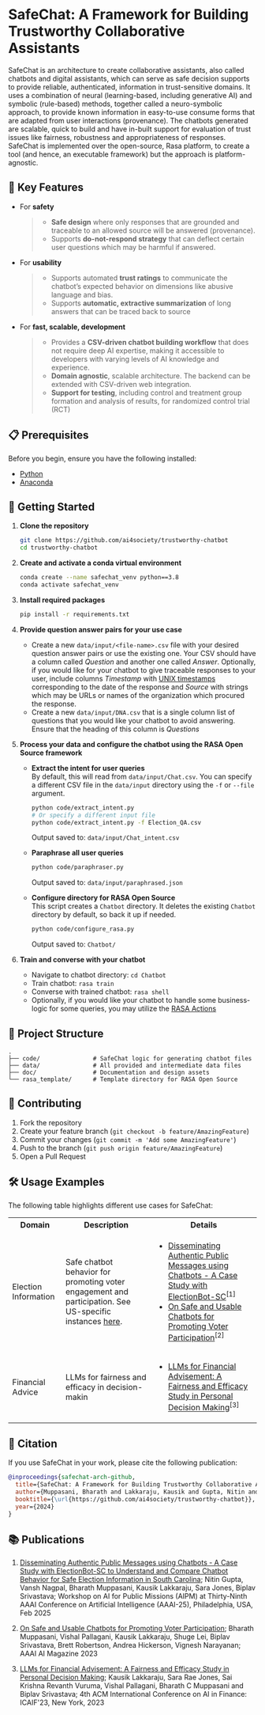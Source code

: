 # SafeChat: A Framework for Building Trustworthy Collaborative Assistants

SafeChat is an architecture to create collaborative assistants, also called chatbots and digital assistants, which can serve as safe decision supports to provide reliable, authenticated, information in trust-sensitive domains. It uses a combination of neural (learning-based, including generative AI) and symbolic (rule-based) methods, together called a neuro-symbolic approach, to provide known information in easy-to-use consume forms that are adapted from user interactions (provenance). The chatbots generated are scalable, quick to build and have in-built support for evaluation of trust issues like fairness, robustness and appropriateness of responses. SafeChat is implemented over the open-source, Rasa platform, to create a tool (and hence, an executable framework) but the approach is platform-agnostic.

## 🎯 Key Features
- For **safety**
   >- **Safe design** where only responses that are grounded and traceable to an allowed source  will be answered (provenance). 
   >- Supports **do-not-respond strategy** that can deflect certain user questions which may be harmful if answered.
- For **usability**
   >- Supports automated **trust ratings** to  communicate the chatbot’s expected behavior on dimensions like abusive language and bias.
   >- Supports **automatic, extractive summarization** of long answers that can be traced back to source
- For **fast, scalable, development**
   >- Provides a **CSV-driven chatbot building workflow** that does not require deep AI expertise, making it accessible to developers with varying levels of AI knowledge and experience.
   >- **Domain agnostic**, scalable architecture. The backend can be extended with CSV-driven web integration.
   >- **Support for testing**, including control and treatment group formation and analysis of results, for randomized control trial (RCT)

## 📋 Prerequisites
Before you begin, ensure you have the following installed:
- [Python](https://www.python.org/)
- [Anaconda](https://www.anaconda.com/download)


## 🚀 Getting Started
1. **Clone the repository**
   ```bash
   git clone https://github.com/ai4society/trustworthy-chatbot
   cd trustworthy-chatbot
   ```
2. **Create and activate a conda virtual environment**
   ```bash
   conda create --name safechat_venv python==3.8
   conda activate safechat_venv
   ```
3. **Install required packages**
   ```bash
   pip install -r requirements.txt
   ```
4. **Provide question answer pairs for your use case**

    * Create a new `data/input/<file-name>.csv` file with your desired question answer pairs or use the existing one. Your CSV should have a column called *Question* and another one called *Answer*. Optionally, if you would like for your chatbot to give traceable responses to your user, include columns *Timestamp* with [UNIX timestamps](https://www.unixtimestamp.com/) corresponding to the date of the response and *Source* with strings which may be URLs or names of the organization which procured the response.
    * Create a new `data/input/DNA.csv` that is a single column list of questions that you would like your chatbot to avoid answering. Ensure that the heading of this column is *Questions*
5. **Process your data and configure the chatbot using the RASA Open Source framework**

   - **Extract the intent for user queries**  
     By default, this will read from `data/input/Chat.csv`. You can specify a different CSV file in the `data/input` directory using the `-f` or `--file` argument.

     ```bash
     python code/extract_intent.py
     # Or specify a different input file
     python code/extract_intent.py -f Election_QA.csv
     ```

     Output saved to: `data/input/Chat_intent.csv`

   - **Paraphrase all user queries**

     ```bash
     python code/paraphraser.py
     ```

     Output saved to: `data/input/paraphrased.json`

   - **Configure directory for RASA Open Source**  
     This script creates a `Chatbot` directory. It deletes the existing `Chatbot` directory by default, so back it up if needed.

     ```bash
     python code/configure_rasa.py
     ```

     Output saved to: `Chatbot/`

6. **Train and converse with your chatbot**

    * Navigate to chatbot directory: `cd Chatbot` 
    * Train chatbot: `rasa train`
    * Converse with trained chatbot: `rasa shell`
    * Optionally, if you would like your chatbot to handle some business-logic for some queries, you may utilize the [RASA Actions](https://rasa.com/docs/rasa/actions/)


## 📁 Project Structure
```
.
├── code/               # SafeChat logic for generating chatbot files
├── data/               # All provided and intermediate data files
├── doc/                # Documentation and design assets
└── rasa_template/      # Template directory for RASA Open Source
```

## 🤝 Contributing

1. Fork the repository
2. Create your feature branch (`git checkout -b feature/AmazingFeature`)
3. Commit your changes (`git commit -m 'Add some AmazingFeature'`)
4. Push to the branch (`git push origin feature/AmazingFeature`)
5. Open a Pull Request

## 🛠️ Usage Examples

The following table highlights different use cases for SafeChat:

<table>
  <tr>
    <th>Domain</th>
    <th>Description</th>
    <th>Details</th>
  </tr>
  <tr>
    <td>Election Information</td>
    <td>Safe chatbot behavior for promoting voter engagement and participation. See US-specific instances <a href="https://github.com/ai4society/trustworthy-chatbot/blob/master/doc/ElectionBot-Instances.md">here</a>. </td>
    <td>
      <ul>
        <li><a href="https://ai4society.github.io/publications/papers_local/AAAI_25_SafeChat_Workshop.pdf">Disseminating Authentic Public Messages using Chatbots - A Case Study with ElectionBot-SC</a><sup>[1]</sup></li>
        <li><a href="https://onlinelibrary.wiley.com/doi/full/10.1002/aaai.12109">On Safe and Usable Chatbots for Promoting Voter Participation</a><sup>[2]</sup></li>
      </ul>
    </td>
  </tr>
  <tr>
    <td>Financial Advice</td>
    <td>LLMs for fairness and efficacy in decision-makin</td>
    <td>
       <ul>
         <li><a href="https://dl.acm.org/doi/fullHtml/10.1145/3604237.3626867">LLMs for Financial Advisement: A Fairness and Efficacy Study in Personal Decision Making</a><sup>[3]</sup></li>
       </ul>
    </td>
  </tr>
</table>

## 📝 Citation

If you use SafeChat in your work, please cite the following publication:

```bibtex
@inproceedings{safechat-arch-github,
  title={SafeChat: A Framework for Building Trustworthy Collaborative Assistants (Github)},
  author={Muppasani, Bharath and Lakkaraju, Kausik and Gupta, Nitin and Nagpal, Vansh and Jones, Sara Rae and Srivastava, Biplav},
  booktitle={\url{https://github.com/ai4society/trustworthy-chatbot}},
  year={2024}
}
```

## 📚 Publications

1. [Disseminating Authentic Public Messages using Chatbots - A Case Study with ElectionBot-SC to Understand and Compare Chatbot Behavior for Safe Election Information in South Carolina](https://ai4society.github.io/publications/papers_local/AAAI_25_SafeChat_Workshop.pdf); Nitin Gupta, Vansh Nagpal, Bharath Muppasani, Kausik Lakkaraju, Sara Jones, Biplav Srivastava; Workshop on AI for Public Missions (AIPM) at Thirty-Ninth AAAI Conference on Artificial Intelligence (AAAI-25), Philadelphia, USA, Feb 2025

2. [On Safe and Usable Chatbots for Promoting Voter Participation](https://onlinelibrary.wiley.com/doi/full/10.1002/aaai.12109); Bharath Muppasani, Vishal Pallagani, Kausik Lakkaraju, Shuge Lei, Biplav Srivastava, Brett Robertson, Andrea Hickerson, Vignesh Narayanan; AAAI AI Magazine 2023

3. [LLMs for Financial Advisement: A Fairness and Efficacy Study in Personal Decision Making](https://dl.acm.org/doi/fullHtml/10.1145/3604237.3626867); Kausik Lakkaraju, Sara Rae Jones, Sai Krishna Revanth Vuruma, Vishal Pallagani, Bharath C Muppasani and Biplav Srivastava; 4th ACM International Conference on AI in Finance: ICAIF'23, New York, 2023
